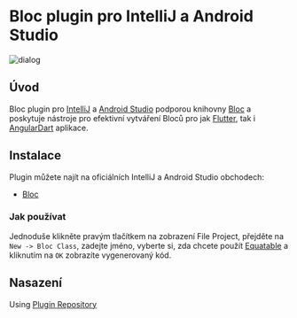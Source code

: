# Bloc plugin pro IntelliJ a Android Studio

![dialog](https://github.com/mit-73/true_bloc/raw/master/extensions/intellij/assets/dialog.png)

## Úvod

Bloc plugin pro [IntelliJ](https://www.jetbrains.com/idea/) a [Android Studio](https://developer.android.com/studio/) podporou knihovny [Bloc](https://mit-73.github.io/true_bloc) a poskytuje nástroje pro efektivní vytváření Bloců pro jak [Flutter](https://flutter.dev/), tak i [AngularDart](https://angulardart.dev/) aplikace.

## Instalace

Plugin můžete najít na oficiálních IntelliJ a Android Studio obchodech:

- [Bloc](https://plugins.jetbrains.com/plugin/12129-bloc)

### Jak používat

Jednoduše klikněte pravým tlačítkem na zobrazení File Project, přejděte na `New -> Bloc Class`, zadejte jméno, vyberte si, zda chcete použít [Equatable](https://github.com/mit-73/equatable) a kliknutím na `OK` zobrazíte vygenerovaný kód.

## Nasazení

Using [Plugin Repository](http://www.jetbrains.org/intellij/sdk/docs/plugin_repository/index.html)
